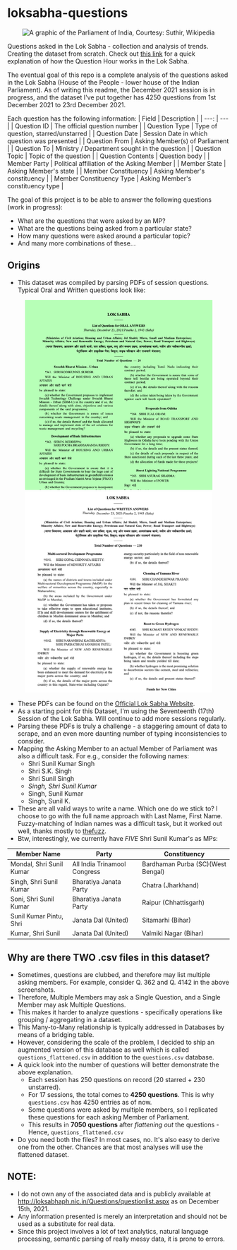 # loksabha-questions

<p align="center">
  <img src="https://upload.wikimedia.org/wikipedia/commons/2/2c/Indian_Parliament.svg" alt="A graphic of the Parliament of India, Courtesy: Suthir, Wikipedia"/>
</p>

Questions asked in the Lok Sabha - collection and analysis of trends. Creating the dataset from scratch. Check out [this link](https://youthincmag.com/explained-question-hour-and-zero-hour-parliamentary-proceedings) for a quick explanation of how the Question Hour works in the Lok Sabha.

The eventual goal of this repo is a complete analysis of the questions asked in the Lok Sabha (House of the People - lower house of the Indian Parliament). As of writing this readme, the December 2021 session is in progress, and the dataset I've put together has 4250 questions from 1st December 2021 to 23rd December 2021.

Each question has the following information:
| Field | Description |
| ---: | --- |
| Question ID | The official question number |
| Question Type | Type of question, starred/unstarred |
| Question Date | Session Date in which question was presented |
| Question From | Asking Member(s) of Parliament |
| Question To | Ministry / Department sought in the question |
| Question Topic | Topic of the question |
| Question Contents | Question body |
| Member Party | Political affiliation of the Asking Member |
| Member State | Asking Member's state |
| Member Constituency | Asking Member's constituency |
| Member Constituency Type | Asking Member's constituency type |


The goal of this project is to be able to answer the following questions (work in progress):
* What are the questions that were asked by an MP?
* What are the questions being asked from a particular state?
* How many questions were asked around a particular topic?
* And many more combinations of these...
  
## Origins
* This dataset was compiled by parsing PDFs of session questions. Typical Oral and Written questions look like:

<p align="center">
  <img src="/doc/img/sample_oral.png" alt="Sample Page from List of Oral Questions in a Session" width=425/>
  <img src="/doc/img/sample_written.png" alt="Sample Page from List of Oral Questions in a Session" width=425/>
</p>

* These PDFs can be found on the [Official Lok Sabha Website](http://loksabhaph.nic.in/Questions/questionlist.aspx).
* As a starting point for this Dataset, I'm using the Seventeenth (17th) Session of the Lok Sabha. Will continue to add more sessions regularly.
* Parsing these PDFs is truly a challenge - a staggering amount of data to scrape, and an even more daunting number of typing inconsistencies to consider.
* Mapping the Asking Member to an actual Member of Parliament was also a difficult task. For e.g., consider the following names:
  - Shri Sunil Kumar Singh
  - Shri S.K. Singh
  - Shri Sunil Singh
  - *Singh, Shri Sunil Kumar*
  - Singh, Sunil Kumar
  - Singh, Sunil K.
* These are all valid ways to write a name. Which one do we stick to? I choose to go with the full name approach with Last Name, First Name. Fuzzy-matching of Indian names was a difficult task, but it worked out well, thanks mostly to [thefuzz](https://github.com/seatgeek/thefuzz).
* Btw, interestingly, we currently have *FIVE* Shri Sunil Kumar's as MPs:


| Member Name | Party | Constituency |
| --- | --- | --- |
| Mondal, Shri Sunil Kumar | All India Trinamool Congress	| Bardhaman Purba (SC)(West Bengal) |
| Singh, Shri Sunil Kumar	| Bharatiya Janata Party	| Chatra (Jharkhand) |
| Soni, Shri Sunil Kumar	| Bharatiya Janata Party	| Raipur (Chhattisgarh) |
| Sunil Kumar Pintu, Shri	| Janata Dal (United)	| Sitamarhi (Bihar) |
| Kumar, Shri Sunil	| Janata Dal (United)	| Valmiki Nagar (Bihar) |


## Why are there TWO .csv files in this dataset?

* Sometimes, questions are clubbed, and therefore may list multiple asking members. For example, consider Q. 362 and Q. 4142 in the above screenshots.
* Therefore, Multiple Members may ask a Single Question, and a Single Member may ask Multiple Questions.
* This makes it harder to analyze questions - specifically operations like grouping / aggregating in a dataset.
* This Many-to-Many relationship is typically addressed in Databases by means of a bridging table.
* However, considering the scale of the problem, I decided to ship an augmented version of this database as well which is called `questions_flattened.csv` in addition to the `questions.csv` database. 
* A quick look into the number of questions will better demonstrate the above explanation.
  - Each session has 250 questions on record (20 starred + 230 unstarred).
  - For 17 sessions, the total comes to **4250 questions**. This is why `questions.csv` has 4250 entries as of now.
  - Some questions were asked by multiple members, so I replicated these questions for each asking Member of Parliament.
  - This results in **7050 questions** after *flattening out* the questions - Hence, `questions_flattened.csv`
* Do you need both the files? In most cases, no. It's also easy to derive one from the other. Chances are that most analyses will use the flattened dataset. 

## NOTE: 
* I do not own any of the associated data and is publicly available at http://loksabhaph.nic.in/Questions/questionlist.aspx as on December 15th, 2021. 
* Any information presented is merely an interpretation and should not be used as a substitute for real data.
* Since this project involves a lot of text analytics, natural language processing, semantic parsing of really messy data, it is prone to errors.
